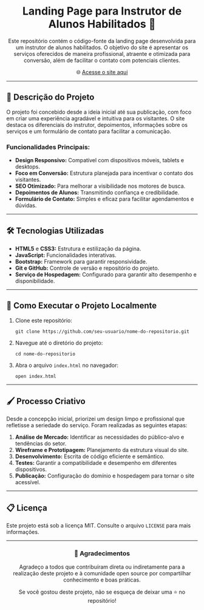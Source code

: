 <h1 align="center">Landing Page para Instrutor de Alunos Habilitados 🚗</h1>

<p align="center">
  Este repositório contém o código-fonte da landing page desenvolvida para um instrutor de alunos habilitados. O objetivo do site é apresentar os serviços oferecidos de maneira profissional, atraente e otimizada para conversão, além de facilitar o contato com potenciais clientes.
</p>

<p align="center">
  🌐 <a href="https://dirijabh.com.br" target="_blank">Acesse o site aqui</a>
</p>

---

<h2>📝 Descrição do Projeto</h2>

<p>
  O projeto foi concebido desde a ideia inicial até sua publicação, com foco em criar uma experiência agradável e intuitiva para os visitantes. O site destaca os diferenciais do instrutor, depoimentos, informações sobre os serviços e um formulário de contato para facilitar a comunicação.
</p>

<h3>Funcionalidades Principais:</h3>
<ul>
  <li><strong>Design Responsivo:</strong> Compatível com dispositivos móveis, tablets e desktops.</li>
  <li><strong>Foco em Conversão:</strong> Estrutura planejada para incentivar o contato dos visitantes.</li>
  <li><strong>SEO Otimizado:</strong> Para melhorar a visibilidade nos motores de busca.</li>
  <li><strong>Depoimentos de Alunos:</strong> Transmitindo confiança e credibilidade.</li>
  <li><strong>Formulário de Contato:</strong> Simples e eficaz para facilitar agendamentos e dúvidas.</li>
</ul>

---

<h2>🛠️ Tecnologias Utilizadas</h2>
<ul>
  <li><strong>HTML5</strong> e <strong>CSS3:</strong> Estrutura e estilização da página.</li>
  <li><strong>JavaScript:</strong> Funcionalidades interativas.</li>
  <li><strong>Bootstrap:</strong> Framework para garantir responsividade.</li>
  <li><strong>Git e GitHub:</strong> Controle de versão e repositório do projeto.</li>
  <li><strong>Serviço de Hospedagem:</strong> Configurado para garantir alto desempenho e disponibilidade.</li>
</ul>

---

<h2>🚀 Como Executar o Projeto Localmente</h2>
<ol>
  <li>Clone este repositório:</li>
  <pre><code>git clone https://github.com/seu-usuario/nome-do-repositorio.git</code></pre>
  
  <li>Navegue até o diretório do projeto:</li>
  <pre><code>cd nome-do-repositorio</code></pre>
  
  <li>Abra o arquivo <code>index.html</code> no navegador:</li>
  <pre><code>open index.html</code></pre>
</ol>

---

<h2>🖌️ Processo Criativo</h2>
<p>
  Desde a concepção inicial, priorizei um design limpo e profissional que refletisse a seriedade do serviço. Foram realizadas as seguintes etapas:
</p>
<ol>
  <li><strong>Análise de Mercado:</strong> Identificar as necessidades do público-alvo e tendências do setor.</li>
  <li><strong>Wireframe e Prototipagem:</strong> Planejamento da estrutura visual do site.</li>
  <li><strong>Desenvolvimento:</strong> Escrita de código eficiente e semântico.</li>
  <li><strong>Testes:</strong> Garantir a compatibilidade e desempenho em diferentes dispositivos.</li>
  <li><strong>Publicação:</strong> Configuração do domínio e hospedagem para tornar o site acessível.</li>
</ol>

---

<h2>📋 Licença</h2>
<p>Este projeto está sob a licença MIT. Consulte o arquivo <code>LICENSE</code> para mais informações.</p>

---

<h3 align="center">🌟 Agradecimentos</h3>
<p align="center">
  Agradeço a todos que contribuíram direta ou indiretamente para a realização deste projeto e à comunidade open source por compartilhar conhecimento e boas práticas.
</p>
<p align="center">
  Se você gostou deste projeto, não se esqueça de deixar uma ⭐️ no repositório!
</p>

